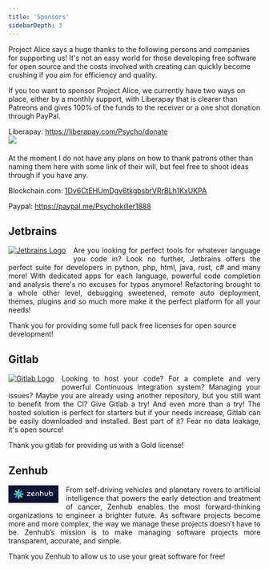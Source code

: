 ```yaml
---
title: 'Sponsors'
sidebarDepth: 3
---
```


Project Alice says a huge thanks to the following persons and companies for supporting us! It's not an easy world for those developing free software for open source and the costs involved with creating can quickly become crushing if you aim for efficiency and quality.

<p>
  If you too want to sponsor Project Alice, we currently have two ways on place, either by a monthly support, with Liberapay that is clearer than Patreons and gives 100% of the funds to the receiver or a one shot donation through PayPal.
</p>

<p>
  Liberapay: <a href="https://liberapay.com/Psycho/donate">https://liberapay.com/Psycho/donate</a><br>
  <img src="http://img.shields.io/liberapay/patrons/Psycho.svg?logo=liberapay"><br><br>
  At the moment I do not have any plans on how to thank patrons other than naming them here with some link of their will, but feel free to shoot ideas through if you have any.
</p>

<p>
  Blockchain.com: <a href="https://www.blockchain.com/">1Dv6CtEHUmDgv6tkgbsbrVRrBLh1KxUKPA</a>
</p>

<p>
  Paypal: <a href="https://paypal.me/Psychokiller1888">https://paypal.me/Psychokiller1888</a>
</p>

## Jetbrains
<p style="text-align: justify">
  <a href="https://www.jetbrains.com" style="float: left; margin-right: 15px; margin-bottom: 5px;">
    <img style="width: 100px;" alt="Jetbrains Logo" src="/images/jetbrains-variant-3.svg">
  </a>
  Are you looking for perfect tools for whatever language you code in? Look no further, Jetbrains offers the perfect suite for developers in python, php, html, java, rust, c# and many more! With dedicated apps for each language, powerful code completion and analysis there's no excuses for typos anymore! Refactoring brought to a whole other level, debugging sweetened, remote auto deployment, themes, plugins and so much more make it the perfect platform for all your needs!

  Thank you for providing some full pack free licenses for open source development!
</p>

## Gitlab
<p style="text-align: justify">
  <a href="https://www.gitlab.com" style="float: left; margin-right: 15px; margin-bottom: 5px;">
    <img style="width: 100px;" alt="Gitlab Logo" src="/images/gitlab.svg">
  </a>
  Looking to host your code? For a complete and very powerful Continuous Integration system? Managing your issues? Maybe you are already using another repository, but you still want to benefit from the CI? Give Gitlab a try! And even more than a try! The hosted solution is perfect for starters but if your needs increase, Gitlab can be easily downloaded and installed. Best part of it? Fear no data leakage, it's open source!

  Thank you gitlab for providing us with a Gold license!
</p>

## Zenhub
<p style="text-align: justify">
  <a href="https://www.zenhub.com" style="float: left; margin-right: 15px; margin-bottom: 5px;">
    <img style="width: 100px;" alt="Zenhub Logo" src="/images/zhdark.svg">
  </a>
From self-driving vehicles and planetary rovers to artificial intelligence that powers the early detection and treatment of cancer, Zenhub enables the most forward-thinking organizations to engineer a brighter future. As software projects become more and more complex, the way we manage these projects doesn’t have to be. Zenhub’s mission is to make managing software projects more transparent, accurate, and simple.

Thank you Zenhub to allow us to use your great software for free!
</p>
